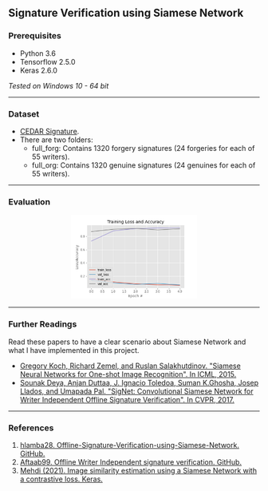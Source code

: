 ## Signature Verification using Siamese Network

### Prerequisites
* Python 3.6
* Tensorflow 2.5.0
* Keras 2.6.0

*Tested on Windows 10 - 64 bit*

---
### Dataset
* [CEDAR Signature](https://cedar.buffalo.edu/NIJ/data/).
* There are two folders:
    * full_forg: Contains 1320 forgery signatures (24 forgeries for each of 55 writers).
    * full_org: Contains 1320 genuine signatures (24 genuines for each of 55 writers).

---
### Evaluation

<p align='middle'><img src='./output/plot.png' width=50% /></p>

---
### Further Readings
Read these papers to have a clear scenario about Siamese Network and what I have implemented in this project.
* [Gregory Koch, Richard Zemel, and Ruslan Salakhutdinov. "Siamese Neural Networks for One-shot Image Recognition". In ICML, 2015.](https://www.cs.cmu.edu/~rsalakhu/papers/oneshot1.pdf)
* [Sounak Deya, Anjan Duttaa, J. Ignacio Toledoa, Suman K.Ghosha, Josep Llados, and Umapada Pal. "SigNet: Convolutional Siamese Network for Writer Independent Offline Signature Verification". In CVPR, 2017.](https://arxiv.org/abs/1707.02131)

---
### References
1. [hlamba28. Offline-Signature-Verification-using-Siamese-Network. GitHub.](https://github.com/hlamba28/Offline-Signature-Verification-using-Siamese-Network)
2. [Aftaab99. Offline Writer Independent signature verification. GitHub.](https://github.com/Aftaab99/OfflineSignatureVerification)
3. [Mehdi (2021). Image similarity estimation using a Siamese Network with a contrastive loss. Keras.](https://keras.io/examples/vision/siamese_contrastive/)